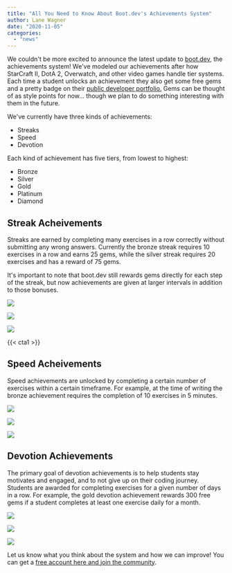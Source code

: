 ```yaml
---
title: "All You Need to Know About Boot.dev's Achievements System"
author: Lane Wagner
date: "2020-11-05"
categories: 
  - "news"
---
```


We couldn't be more excited to announce the latest update to [boot.dev](https://boot.dev/), the achievements system! We've modeled our achievements after how StarCraft II, DotA 2, Overwatch, and other video games handle tier systems. Each time a student unlocks an achievement they also get some free gems and a pretty badge on their [public developer portfolio.](https://boot.dev/u/wagslane) Gems can be thought of as style points for now... though we plan to do something interesting with them in the future.

We've currently have three kinds of achievements:

- Streaks
- Speed
- Devotion

Each kind of achievement has five tiers, from lowest to highest:

- Bronze
- Silver
- Gold
- Platinum
- Diamond

## Streak Acheivements

Streaks are earned by completing many exercises in a row correctly without submitting any wrong answers. Currently the bronze streak requires 10 exercises in a row and earns 25 gems, while the silver streak requires 20 exercises and has a reward of 75 gems.

It's important to note that boot.dev still rewards gems directly for each step of the streak, but now achievements are given at larger intervals in addition to those bonuses.

![](/img/streak-gold-min.png)

![](/img/streak-plat-min.png)

![](https://i0.wp.com/boot.dev/wp-content/uploads/2020/11/streak-diamond-min.png?ssl=1)

{{< cta1 >}}

## Speed Acheivements

Speed achievements are unlocked by completing a certain number of exercises within a certain timeframe. For example, at the time of writing the bronze achievement requires the completion of 10 exercises in 5 minutes.

![](/img/speed-gold-min.png)

![](/img/speed-plat-min.png)

![](https://i0.wp.com/boot.dev/wp-content/uploads/2020/11/speed-diamond-min.png?ssl=1)

## Devotion Achievements

The primary goal of devotion achievements is to help students stay motivates and engaged, and to not give up on their coding journey. Students are awarded for completing exercises for a given number of days in a row. For example, the gold devotion achievement rewards 300 free gems if a student completes at least one exercise daily for a month.

![](/img/engage-gold-min.png)

![](/img/engage-plat-min.png)

![](https://i0.wp.com/boot.dev/wp-content/uploads/2020/11/engage-diamond-min.png?ssl=1)

Let us know what you think about the system and how we can improve! You can get a [free account here and join the community](https://boot.dev/).
